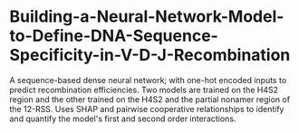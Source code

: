 # Building-a-Neural-Network-Model-to-Define-DNA-Sequence-Specificity-in-V-D-J-Recombination
A sequence-based dense neural network; with one-hot encoded inputs to predict recombination efficiencies. Two models are trained on the H4S2 region and the other trained on the H4S2 and the partial nonamer region of the 12-RSS. Uses SHAP and pairwise cooperative relationships to identify and quantify the model's first and second order interactions.
